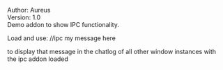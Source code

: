 Author: Aureus  
Version: 1.0  
Demo addon to show IPC functionality.

Load and use:
//ipc my message here

to display that message in the chatlog of all other window instances with the ipc addon loaded
